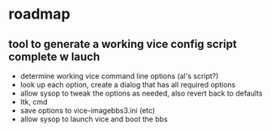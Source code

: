 # roadmap
## tool to generate a working vice config script complete w lauch
- determine working vice command line options (al's script?)
- look up each option, create a dialog that has all required options
- allow sysop to tweak the options as needed, also revert back to defaults
- ltk, cmd
- save options to vice-imagebbs3.ini (etc)
- allow sysop to launch vice and boot the bbs
